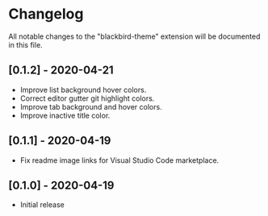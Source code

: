 # Changelog

All notable changes to the "blackbird-theme" extension will be documented in this file.

## [0.1.2] - 2020-04-21

- Improve list background hover colors.
- Correct editor gutter git highlight colors.
- Improve tab background and hover colors.
- Improve inactive title color.

## [0.1.1] - 2020-04-19

- Fix readme image links for Visual Studio Code marketplace.

## [0.1.0] - 2020-04-19

- Initial release
